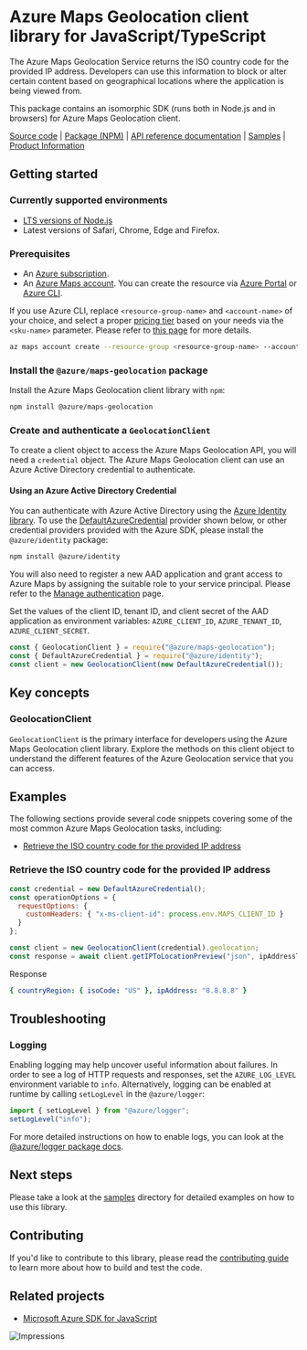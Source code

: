 # Azure Maps Geolocation client library for JavaScript/TypeScript

The Azure Maps Geolocation Service returns the ISO country code for the provided IP address. Developers can use this information to block or alter certain content based on geographical locations where the application is being viewed from.

This package contains an isomorphic SDK (runs both in Node.js and in browsers) for Azure Maps Geolocation client.

[Source code](https://github.com/Azure/azure-sdk-for-js/tree/main/sdk/maps/maps-geolocation) |
[Package (NPM)](https://www.npmjs.com/package/@azure/maps-geolocation) |
[API reference documentation](https://docs.microsoft.com/javascript/api/@azure/maps-geolocation) |
[Samples](https://github.com/Azure/azure-sdk-for-js/tree/main/sdk/maps/maps-geolocation/samples) |
[Product Information](https://docs.microsoft.com/rest/api/maps/geolocation)

## Getting started

### Currently supported environments

- [LTS versions of Node.js](https://nodejs.org/about/releases/)
- Latest versions of Safari, Chrome, Edge and Firefox.

### Prerequisites

- An [Azure subscription][azure_sub].
- An [Azure Maps account](https://docs.microsoft.com/azure/azure-maps/how-to-manage-account-keys). You can create the resource via [Azure Portal][azure_portal] or [Azure CLI][azure_cli].

If you use Azure CLI, replace `<resource-group-name>` and `<account-name>` of your choice, and select a proper [pricing tier](https://docs.microsoft.com/azure/azure-maps/choose-pricing-tier) based on your needs via the `<sku-name>` parameter. Please refer to [this page](https://docs.microsoft.com/cli/azure/maps/account?view=azure-cli-latest#az_maps_account_create) for more details.

```bash
az maps account create --resource-group <resource-group-name> --account-name <account-name> --sku <sku-name>
```

### Install the `@azure/maps-geolocation` package

Install the Azure Maps Geolocation client library with `npm`:

```bash
npm install @azure/maps-geolocation
```

### Create and authenticate a `GeolocationClient`

To create a client object to access the Azure Maps Geolocation API, you will need a `credential` object. The Azure Maps Geolocation client can use an Azure Active Directory credential to authenticate.

#### Using an Azure Active Directory Credential

You can authenticate with Azure Active Directory using the [Azure Identity library][azure_identity]. To use the [DefaultAzureCredential][defaultazurecredential] provider shown below, or other credential providers provided with the Azure SDK, please install the `@azure/identity` package:

```bash
npm install @azure/identity
```

You will also need to register a new AAD application and grant access to Azure Maps by assigning the suitable role to your service principal. Please refer to the [Manage authentication](https://docs.microsoft.com/azure/azure-maps/how-to-manage-authentication) page.

Set the values of the client ID, tenant ID, and client secret of the AAD application as environment variables: `AZURE_CLIENT_ID`, `AZURE_TENANT_ID`, `AZURE_CLIENT_SECRET`.

```javascript
const { GeolocationClient } = require("@azure/maps-geolocation");
const { DefaultAzureCredential } = require("@azure/identity");
const client = new GeolocationClient(new DefaultAzureCredential());
```

## Key concepts

### GeolocationClient

`GeolocationClient` is the primary interface for developers using the Azure Maps Geolocation client library. Explore the methods on this client object to understand the different features of the Azure Geolocation service that you can access.

## Examples

The following sections provide several code snippets covering some of the most common Azure Maps Geolocation tasks, including:

- [Retrieve the ISO country code for the provided IP address](#retrieve-the-ISO-country-code-for-the-provided-IP-address)

### Retrieve the ISO country code for the provided IP address

```javascript
const credential = new DefaultAzureCredential();
const operationOptions = {
  requestOptions: {
    customHeaders: { "x-ms-client-id": process.env.MAPS_CLIENT_ID }
  }
};

const client = new GeolocationClient(credential).geolocation;
const response = await client.getIPToLocationPreview("json", ipAddressToTest, operationOptions);
```

Response

```yaml
{ countryRegion: { isoCode: "US" }, ipAddress: "8.8.8.8" }
```

## Troubleshooting

### Logging

Enabling logging may help uncover useful information about failures. In order to see a log of HTTP requests and responses, set the `AZURE_LOG_LEVEL` environment variable to `info`. Alternatively, logging can be enabled at runtime by calling `setLogLevel` in the `@azure/logger`:

```javascript
import { setLogLevel } from "@azure/logger";
setLogLevel("info");
```

For more detailed instructions on how to enable logs, you can look at the [@azure/logger package docs](https://github.com/Azure/azure-sdk-for-js/tree/master/sdk/core/logger).

## Next steps

Please take a look at the [samples](https://github.com/Azure/azure-sdk-for-js/tree/master/sdk/maps/maps-geolocation/samples) directory for detailed examples on how to use this library.

## Contributing

If you'd like to contribute to this library, please read the [contributing guide](https://github.com/Azure/azure-sdk-for-js/blob/master/CONTRIBUTING.md) to learn more about how to build and test the code.

## Related projects

- [Microsoft Azure SDK for JavaScript](https://github.com/Azure/azure-sdk-for-js)

![Impressions](https://azure-sdk-impressions.azurewebsites.net/api/impressions/azure-sdk-for-js%2Fsdk%2Fmaps%2Fmaps-geolocation%2FREADME.png)

[azure_cli]: https://docs.microsoft.com/cli/azure
[azure_sub]: https://azure.microsoft.com/free/
[azure_portal]: https://portal.azure.com
[azure_identity]: https://github.com/Azure/azure-sdk-for-js/tree/main/sdk/identity/identity
[defaultazurecredential]: https://github.com/Azure/azure-sdk-for-js/tree/main/sdk/identity/identity#defaultazurecredential
